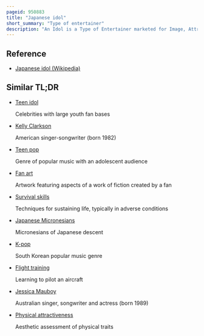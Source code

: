 ```yaml
---
pageid: 950883
title: "Japanese idol"
short_summary: "Type of entertainer"
description: "An Idol is a Type of Entertainer marketed for Image, Attractiveness, and Personality in japanese pop Culture. Idols are primarily Singers with Training in other Performance Skills such as acting, dancing, and Modeling. Idols are promoted through Merchandise and Endorsements by Talent Agencies while maintaining a parasocial Relationship with a financially loyal Consumer Fan Base."
---
```


## Reference

- [Japanese idol (Wikipedia)](https://en.wikipedia.org/?curid=950883)

## Similar TL;DR

- [Teen idol](/tldr/en/teen-idol)

  Celebrities with large youth fan bases

- [Kelly Clarkson](/tldr/en/kelly-clarkson)

  American singer-songwriter (born 1982)

- [Teen pop](/tldr/en/teen-pop)

  Genre of popular music with an adolescent audience

- [Fan art](/tldr/en/fan-art)

  Artwork featuring aspects of a work of fiction created by a fan

- [Survival skills](/tldr/en/survival-skills)

  Techniques for sustaining life, typically in adverse conditions

- [Japanese Micronesians](/tldr/en/japanese-micronesians)

  Micronesians of Japanese descent

- [K-pop](/tldr/en/k-pop)

  South Korean popular music genre

- [Flight training](/tldr/en/flight-training)

  Learning to pilot an aircraft

- [Jessica Mauboy](/tldr/en/jessica-mauboy)

  Australian singer, songwriter and actress (born 1989)

- [Physical attractiveness](/tldr/en/physical-attractiveness)

  Aesthetic assessment of physical traits
